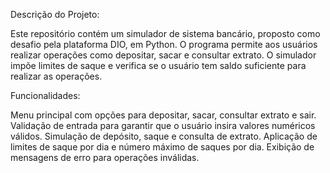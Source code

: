 Descrição do Projeto:

Este repositório contém um simulador de sistema bancário, proposto como desafio pela plataforma DIO, em Python. O programa permite aos usuários realizar operações como depositar, sacar e consultar extrato. 
O simulador impõe limites de saque e verifica se o usuário tem saldo suficiente para realizar as operações.

Funcionalidades:

Menu principal com opções para depositar, sacar, consultar extrato e sair.
Validação de entrada para garantir que o usuário insira valores numéricos válidos.
Simulação de depósito, saque e consulta de extrato.
Aplicação de limites de saque por dia e número máximo de saques por dia.
Exibição de mensagens de erro para operações inválidas.
